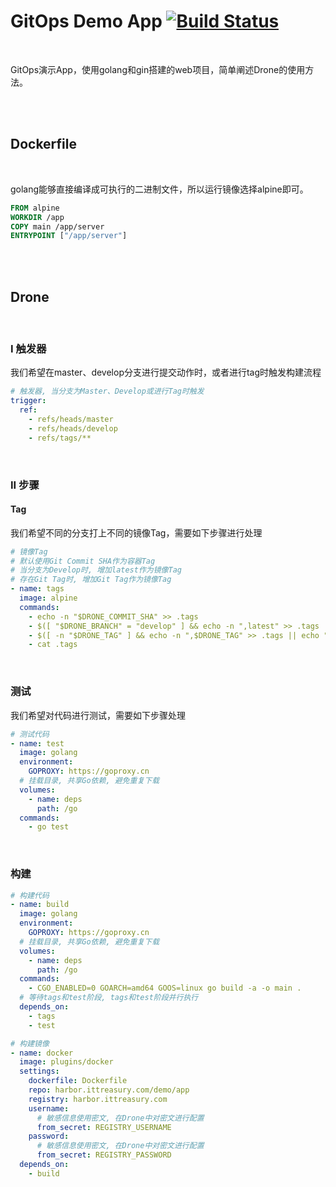 # GitOps Demo App [![Build Status](https://drone.surunhao.com/api/badges/surh-kube/demo-app/status.svg?ref=refs/heads/main)](https://drone.surunhao.com/surh-kube/demo-app)

<br/>

GitOps演示App，使用golang和gin搭建的web项目，简单阐述Drone的使用方法。

<br/>

<br/>

## Dockerfile

<br/>

golang能够直接编译成可执行的二进制文件，所以运行镜像选择alpine即可。

``` dockerfile
FROM alpine
WORKDIR /app
COPY main /app/server
ENTRYPOINT ["/app/server"]
```

<br/>

<br/>

## Drone

<br/>

### I 触发器

我们希望在master、develop分支进行提交动作时，或者进行tag时触发构建流程

``` yaml
# 触发器, 当分支为Master、Develop或进行Tag时触发
trigger:
  ref:
    - refs/heads/master
    - refs/heads/develop
    - refs/tags/**


```

<br/>

### II 步骤

#### Tag

我们希望不同的分支打上不同的镜像Tag，需要如下步骤进行处理

``` yaml
# 镜像Tag
# 默认使用Git Commit SHA作为容器Tag
# 当分支为Develop时, 增加latest作为镜像Tag
# 存在Git Tag时, 增加Git Tag作为镜像Tag
- name: tags
  image: alpine
  commands:
    - echo -n "$DRONE_COMMIT_SHA" >> .tags
    - $([ "$DRONE_BRANCH" = "develop" ] && echo -n ",latest" >> .tags || echo "")
    - $([ -n "$DRONE_TAG" ] && echo -n ",$DRONE_TAG" >> .tags || echo "")
    - cat .tags
```

<br/>

### 测试

我们希望对代码进行测试，需要如下步骤处理

``` yaml
# 测试代码
- name: test
  image: golang
  environment:
    GOPROXY: https://goproxy.cn
  # 挂载目录, 共享Go依赖, 避免重复下载
  volumes:
    - name: deps
      path: /go
  commands:
    - go test
```

<br/>

### 构建

``` yaml
# 构建代码
- name: build
  image: golang
  environment:
    GOPROXY: https://goproxy.cn
  # 挂载目录, 共享Go依赖, 避免重复下载
  volumes:
    - name: deps
      path: /go
  commands:
    - CGO_ENABLED=0 GOARCH=amd64 GOOS=linux go build -a -o main .
  # 等待tags和test阶段, tags和test阶段并行执行
  depends_on:
    - tags
    - test
```

``` yaml
# 构建镜像
- name: docker
  image: plugins/docker
  settings:
    dockerfile: Dockerfile
    repo: harbor.ittreasury.com/demo/app
    registry: harbor.ittreasury.com
    username:
      # 敏感信息使用密文, 在Drone中对密文进行配置
      from_secret: REGISTRY_USERNAME
    password:
      # 敏感信息使用密文, 在Drone中对密文进行配置
      from_secret: REGISTRY_PASSWORD
  depends_on:
    - build
```

